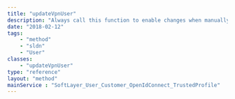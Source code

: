 ```yaml
---
title: "updateVpnUser"
description: "Always call this function to enable changes when manually configuring VPN subnet access. "
date: "2018-02-12"
tags:
    - "method"
    - "sldn"
    - "User"
classes:
    - "updateVpnUser"
type: "reference"
layout: "method"
mainService : "SoftLayer_User_Customer_OpenIdConnect_TrustedProfile"
---
```

